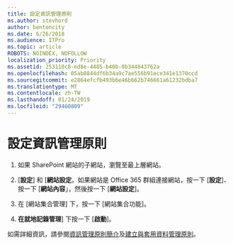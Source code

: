 ```yaml
---
title: 設定資訊管理原則
ms.author: stevhord
author: bentoncity
ms.date: 6/26/2018
ms.audience: ITPro
ms.topic: article
ROBOTS: NOINDEX, NOFOLLOW
localization_priority: Priority
ms.assetid: 253110c8-ed8e-4485-b40b-0b344843762a
ms.openlocfilehash: 05ab8844df6b34a9c7ae556b91ece341e1370ccd
ms.sourcegitcommit: e2864efcfb493b6e46b662b746661a61232bdba7
ms.translationtype: MT
ms.contentlocale: zh-TW
ms.lasthandoff: 01/24/2019
ms.locfileid: "29460809"
---
```

# <a name="set-up-information-management-policies"></a>設定資訊管理原則

1. 如果 SharePoint 網站的子網站，瀏覽至最上層網站。
    
2. [**設定**] 和 [**網站設定**。如果網站是 Office 365 群組連接網站，按一下 [**設定**]、 按一下 [**網站內容**」，然後按一下 [**網站設定**]。
    
3. 在 [網站集合管理] 下，按一下 [網站集合功能]。
    
4. **在就地記錄管理**] 下按一下 [**啟動**]。
    
如需詳細資訊，請參閱[資訊管理原則簡介](https://go.microsoft.com/fwlink/?linkid=404239)及[建立與套用資料管理原則](https://go.microsoft.com/fwlink/?linkid=2003916)。
  

